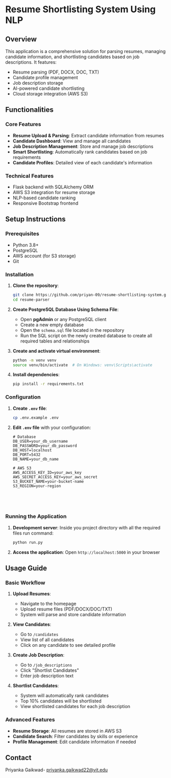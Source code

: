 # Resume Shortlisting System Using NLP

## Overview

This application is a comprehensive solution for parsing resumes, managing candidate information, and shortlisting candidates based on job descriptions. It features:

- Resume parsing (PDF, DOCX, DOC, TXT)
- Candidate profile management
- Job description storage
- AI-powered candidate shortlisting
- Cloud storage integration (AWS S3)

## Functionalities

### Core Features
- **Resume Upload & Parsing**: Extract candidate information from resumes
- **Candidate Dashboard**: View and manage all candidates
- **Job Description Management**: Store and manage job descriptions
- **Smart Shortlisting**: Automatically rank candidates based on job requirements
- **Candidate Profiles**: Detailed view of each candidate's information

### Technical Features
- Flask backend with SQLAlchemy ORM
- AWS S3 integration for resume storage
- NLP-based candidate ranking
- Responsive Bootstrap frontend



## Setup Instructions

### Prerequisites

* Python 3.8+
* PostgreSQL
* AWS account (for S3 storage)
* Git

### Installation

1. **Clone the repository**:

   ```bash
   git clone https://github.com/priyan-09/resume-shortlisting-system.git
   cd resume-parser
   ```

2. **Create PostgreSQL Database Using Schema File**:

   * Open **pgAdmin** or any PostgreSQL client
   * Create a new empty database
   * Open the `schema.sql` file located in the repository
   * Run the SQL script on the newly created database to create all required tables and relationships

3. **Create and activate virtual environment**:

   ```bash
   python -m venv venv
   source venv/bin/activate  # On Windows: venv\Scripts\activate
   ```

4. **Install dependencies**:

   ```bash
   pip install -r requirements.txt
   ```

### Configuration

1. **Create `.env` file**:

   ```bash
   cp .env.example .env
   ```

2. **Edit `.env` file** with your configuration:

   ```
   # Database
   DB_USER=your_db_username
   DB_PASSWORD=your_db_password
   DB_HOST=localhost
   DB_PORT=5432
   DB_NAME=your_db_name

   # AWS S3
   AWS_ACCESS_KEY_ID=your_aws_key
   AWS_SECRET_ACCESS_KEY=your_aws_secret
   S3_BUCKET_NAME=your-bucket-name
   S3_REGION=your-region





### Running the Application

1. **Development server**:
    Inside you project directory with all the required files run command:
    ```bash
   python run.py
   ```

2. **Access the application**:
   Open `http://localhost:5000` in your browser

## Usage Guide

### Basic Workflow

1. **Upload Resumes**:
   - Navigate to the homepage
   - Upload resume files (PDF/DOCX/DOC/TXT)
   - System will parse and store candidate information

2. **View Candidates**:
   - Go to `/candidates`
   - View list of all candidates
   - Click on any candidate to see detailed profile

3. **Create Job Description**:
   - Go to `/job_descriptions`
   - Click "Shortlist Candidates"
   - Enter job description text

4. **Shortlist Candidates**:
   - System will automatically rank candidates
   - Top 10% candidates will be shortlisted
   - View shortlisted candidates for each job description

### Advanced Features

- **Resume Storage**: All resumes are stored in AWS S3
- **Candidate Search**: Filter candidates by skills or experience
- **Profile Management**: Edit candidate information if needed




## Contact

Priyanka Gaikwad- priyanka.gaikwad22@vit.edu
